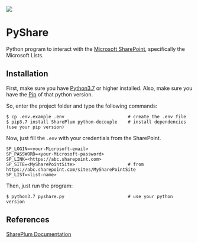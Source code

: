 ![](https://download.logo.wine/logo/SharePoint/SharePoint-Logo.wine.png)

# PyShare
Python program to interact with the [Microsoft SharePoint](https://www.microsoft.com/en-ww/microsoft-365/sharepoint/collaboration), specifically the Microsoft Lists.

## Installation
First, make sure you have [Python3.7](https://www.python.org/) or higher installed. Also, make sure you have the [Pip](https://pypi.org/project/pip/) of that python version.

So, enter the project folder and type the following commands:

```shell
$ cp .env.example .env                        # create the .env file
$ pip3.7 install SharePlum python-decouple    # install dependencies (use your pip version)
```

Now, just fill the `.env` with your credentials from the SharePoint.
```properties
SP_LOGIN=<your-Microsoft-email>
SP_PASSWORD=<your-Microsoft-password>
SP_LINK=<https://abc.sharepoint.com>
SP_SITE=<MySharePointSite>                    # from https://abc.sharepoint.com/sites/MySharePointSite
SP_LIST=<list-name>
```

Then, just run the program:
```shell
$ python3.7 pyshare.py                        # use your python version
```

## References
[SharePlum Documentation](https://pypi.org/project/SharePlum/)